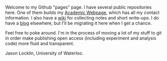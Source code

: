 Welcome to my Github "pages" page. I have several public repositories 
here. One of them builds my 
[Academic Webpage](http://artsweb.uwaterloo.ca/~jalockli), which has
all my contact information.
I also have a [wiki](https://github.com/JasonLocklin/jasonlocklin.github.com/wiki)
for collecting notes and short write-ups. I do have a 
[blog](http://freeknowledge.wordpress.com/) elsewhere, but I'll 
be migrating it here when I get a chance.

Feel free to poke around. I'm in the process of moving a lot of my stuff
to git in order make publishing open access (including experiment and 
analysis code) more fluid and transparent. 

Jason Locklin,
University of Waterloo.


